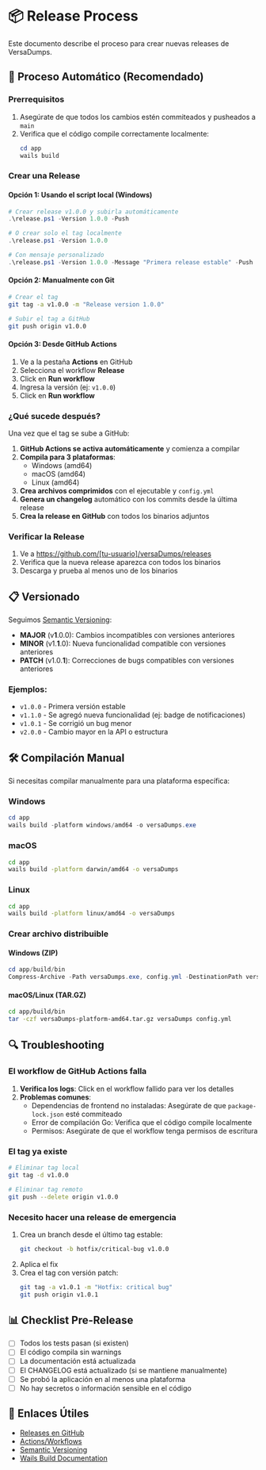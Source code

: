 # 📦 Release Process

Este documento describe el proceso para crear nuevas releases de VersaDumps.

## 🚀 Proceso Automático (Recomendado)

### Prerrequisitos

1. Asegúrate de que todos los cambios estén commiteados y pusheados a `main`
2. Verifica que el código compile correctamente localmente:
   ```powershell
   cd app
   wails build
   ```

### Crear una Release

#### Opción 1: Usando el script local (Windows)

```powershell
# Crear release v1.0.0 y subirla automáticamente
.\release.ps1 -Version 1.0.0 -Push

# O crear solo el tag localmente
.\release.ps1 -Version 1.0.0

# Con mensaje personalizado
.\release.ps1 -Version 1.0.0 -Message "Primera release estable" -Push
```

#### Opción 2: Manualmente con Git

```bash
# Crear el tag
git tag -a v1.0.0 -m "Release version 1.0.0"

# Subir el tag a GitHub
git push origin v1.0.0
```

#### Opción 3: Desde GitHub Actions

1. Ve a la pestaña **Actions** en GitHub
2. Selecciona el workflow **Release**
3. Click en **Run workflow**
4. Ingresa la versión (ej: `v1.0.0`)
5. Click en **Run workflow**

### ¿Qué sucede después?

Una vez que el tag se sube a GitHub:

1. **GitHub Actions se activa automáticamente** y comienza a compilar
2. **Compila para 3 plataformas**:
   - Windows (amd64)
   - macOS (amd64)
   - Linux (amd64)
3. **Crea archivos comprimidos** con el ejecutable y `config.yml`
4. **Genera un changelog** automático con los commits desde la última release
5. **Crea la release en GitHub** con todos los binarios adjuntos

### Verificar la Release

1. Ve a https://github.com/[tu-usuario]/versaDumps/releases
2. Verifica que la nueva release aparezca con todos los binarios
3. Descarga y prueba al menos uno de los binarios

## 📋 Versionado

Seguimos [Semantic Versioning](https://semver.org/):

- **MAJOR** (v**1**.0.0): Cambios incompatibles con versiones anteriores
- **MINOR** (v1.**1**.0): Nueva funcionalidad compatible con versiones anteriores
- **PATCH** (v1.0.**1**): Correcciones de bugs compatibles con versiones anteriores

### Ejemplos:

- `v1.0.0` - Primera versión estable
- `v1.1.0` - Se agregó nueva funcionalidad (ej: badge de notificaciones)
- `v1.0.1` - Se corrigió un bug menor
- `v2.0.0` - Cambio mayor en la API o estructura

## 🛠️ Compilación Manual

Si necesitas compilar manualmente para una plataforma específica:

### Windows
```powershell
cd app
wails build -platform windows/amd64 -o versaDumps.exe
```

### macOS
```bash
cd app
wails build -platform darwin/amd64 -o versaDumps
```

### Linux
```bash
cd app
wails build -platform linux/amd64 -o versaDumps
```

### Crear archivo distribuible

#### Windows (ZIP)
```powershell
cd app/build/bin
Compress-Archive -Path versaDumps.exe, config.yml -DestinationPath versaDumps-windows-amd64.zip
```

#### macOS/Linux (TAR.GZ)
```bash
cd app/build/bin
tar -czf versaDumps-platform-amd64.tar.gz versaDumps config.yml
```

## 🔍 Troubleshooting

### El workflow de GitHub Actions falla

1. **Verifica los logs**: Click en el workflow fallido para ver los detalles
2. **Problemas comunes**:
   - Dependencias de frontend no instaladas: Asegúrate de que `package-lock.json` esté commiteado
   - Error de compilación Go: Verifica que el código compile localmente
   - Permisos: Asegúrate de que el workflow tenga permisos de escritura

### El tag ya existe

```bash
# Eliminar tag local
git tag -d v1.0.0

# Eliminar tag remoto
git push --delete origin v1.0.0
```

### Necesito hacer una release de emergencia

1. Crea un branch desde el último tag estable:
   ```bash
   git checkout -b hotfix/critical-bug v1.0.0
   ```
2. Aplica el fix
3. Crea el tag con versión patch:
   ```bash
   git tag -a v1.0.1 -m "Hotfix: critical bug"
   git push origin v1.0.1
   ```

## 📊 Checklist Pre-Release

- [ ] Todos los tests pasan (si existen)
- [ ] El código compila sin warnings
- [ ] La documentación está actualizada
- [ ] El CHANGELOG está actualizado (si se mantiene manualmente)
- [ ] Se probó la aplicación en al menos una plataforma
- [ ] No hay secretos o información sensible en el código

## 🔗 Enlaces Útiles

- [Releases en GitHub](https://github.com/[tu-usuario]/versaDumps/releases)
- [Actions/Workflows](https://github.com/[tu-usuario]/versaDumps/actions)
- [Semantic Versioning](https://semver.org/)
- [Wails Build Documentation](https://wails.io/docs/reference/cli#build)
